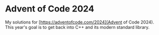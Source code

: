 # Advent of Code 2024

My solutions for [https://adventofcode.com/2024](Advent of Code 2024).
This year's goal is to get back into C++ and its modern standard library.

